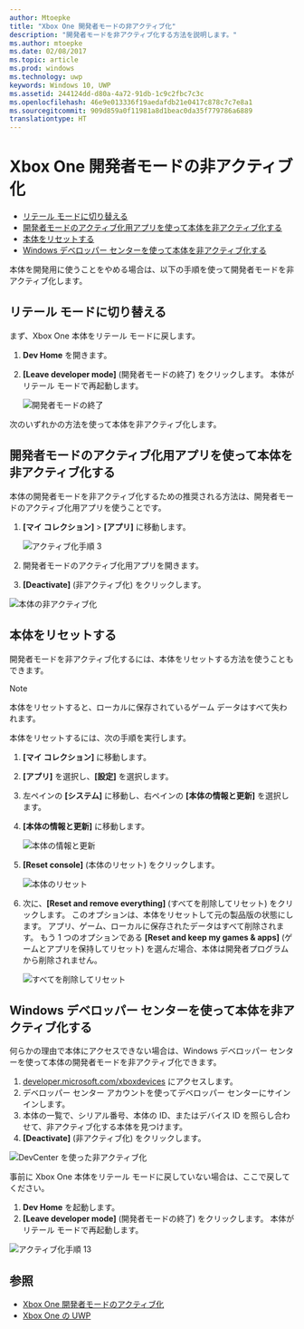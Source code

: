 ```yaml
---
author: Mtoepke
title: "Xbox One 開発者モードの非アクティブ化"
description: "開発者モードを非アクティブ化する方法を説明します。"
ms.author: mtoepke
ms.date: 02/08/2017
ms.topic: article
ms.prod: windows
ms.technology: uwp
keywords: Windows 10, UWP
ms.assetid: 244124dd-d80a-4a72-91db-1c9c2fbc7c3c
ms.openlocfilehash: 46e9e013336f19aedafdb21e0417c878c7c7e8a1
ms.sourcegitcommit: 909d859a0f11981a8d1beac0da35f779786a6889
translationtype: HT
---
```

# <a name="xbox-one-developer-mode-deactivation"></a>Xbox One 開発者モードの非アクティブ化

* [リテール モードに切り替える](#switch-to-retail-mode)
* [開発者モードのアクティブ化用アプリを使って本体を非アクティブ化する](#deactivate-your-console-using-the-dev-mode-activation-app)  
* [本体をリセットする](#reset-your-console)
* [Windows デベロッパー センターを使って本体を非アクティブ化する](#deactivate-your-console-using-windows-dev-center)

本体を開発用に使うことをやめる場合は、以下の手順を使って開発者モードを非アクティブ化します。

## <a name="switch-to-retail-mode"></a>リテール モードに切り替える
まず、Xbox One 本体をリテール モードに戻します。

1. **Dev Home** を開きます。
2. **[Leave developer mode]** (開発者モードの終了) をクリックします。  本体がリテール モードで再起動します。  

   ![開発者モードの終了](images/deactivation-leave-dev-mode.png)

次のいずれかの方法を使って本体を非アクティブ化します。

## <a name="deactivate-your-console-using-the-dev-mode-activation-app"></a>開発者モードのアクティブ化用アプリを使って本体を非アクティブ化する

本体の開発者モードを非アクティブ化するための推奨される方法は、開発者モードのアクティブ化用アプリを使うことです。 

1. **[マイ コレクション]** > **[アプリ]** に移動します。
  
   ![アクティブ化手順 3](images/activation-step-3.png)    
   
2.  開発者モードのアクティブ化用アプリを開きます。    
3.  **[Deactivate]** (非アクティブ化) をクリックします。
  
![本体の非アクティブ化](images/deactivation-app.png)

## <a name="reset-your-console"></a>本体をリセットする

開発者モードを非アクティブ化するには、本体をリセットする方法を使うこともできます。  

> [!NOTE]
> 本体をリセットすると、ローカルに保存されているゲーム データはすべて失われます。

本体をリセットするには、次の手順を実行します。

1.  **[マイ コレクション]** に移動します。  
2.  **[アプリ]** を選択し、**[設定]** を選択します。  
3.  左ペインの **[システム]** に移動し、右ペインの **[本体の情報と更新]** を選択します。  
4.  **[本体の情報と更新]** に移動します。  
   
    ![本体の情報と更新](images/deactivation-console-info-updates.png)  
    
5.  **[Reset console]** (本体のリセット) をクリックします。
    
    ![本体のリセット](images/deactivation-reset-console.png)
    
6.  次に、**[Reset and remove everything]** (すべてを削除してリセット) をクリックします。 このオプションは、本体をリセットして元の製品版の状態にします。  アプリ、ゲーム、ローカルに保存されたデータはすべて削除されます。 もう 1 つのオプションである **[Reset and keep my games & apps]** (ゲームとアプリを保持してリセット) を選んだ場合、本体は開発者プログラムから削除されません。  
   
    ![すべてを削除してリセット](images/deactivation-reset-remove.png)

## <a name="deactivate-your-console-using-windows-dev-center"></a>Windows デベロッパー センターを使って本体を非アクティブ化する

何らかの理由で本体にアクセスできない場合は、Windows デベロッパー センターを使って本体の開発者モードを非アクティブ化できます。

1. [developer.microsoft.com/xboxdevices](https://developer.microsoft.com/xboxdevices) にアクセスします。    
2. デベロッパー センター アカウントを使ってデベロッパー センターにサインインします。    
3. 本体の一覧で、シリアル番号、本体の ID、またはデバイス ID を照らし合わせて、非アクティブ化する本体を見つけます。  
4. **[Deactivate]** (非アクティブ化) をクリックします。  
  
![DevCenter を使った非アクティブ化](images/deactivation-devcenter.png)

事前に Xbox One 本体をリテール モードに戻していない場合は、ここで戻してください。

1. **Dev Home** を起動します。
2. **[Leave developer mode]** (開発者モードの終了) をクリックします。  本体がリテール モードで再起動します。

![アクティブ化手順 13](images/deactivation-leave-dev-mode.png)

## <a name="see-also"></a>参照
- [Xbox One 開発者モードのアクティブ化](devkit-activation.md)
- [Xbox One の UWP](index.md)

